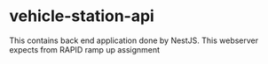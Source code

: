 # vehicle-station-api
This contains back end application done by NestJS. This webserver expects from RAPID ramp up assignment
